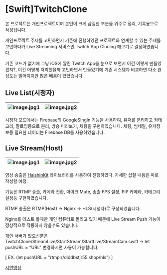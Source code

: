 # [Swift]TwitchClone

본 프로젝트는 개인프로젝트이며 본인이 크게 삽질한 부분을 위주로 정리, 기록용으로 작성됩니다.

개인프로젝트 주제를 고민하면서 기존에 진행하였던 프로젝트와 연계할 수 있는 주제를 고민하다가 Live Streaming 서비스인 Twitch App Cloning 해보기로 결정하였습니다.

기존 코드가 없기에 그냥 iOS에 깔린 Twitch App을 눈으로 보면서 이건 이렇게 만들었겠지?, 이건 어떻게 처리했을까 고민하면서 만들었기에 기존 시스템과 비교하면 다소 완성도는 떨어지지만 많은 배움이 있었습니다.

## Live List(시청자)

![image.jpg1](https://velog.velcdn.com/images/diddbstjr55/post/9777127e-1320-49db-8e5d-d97eb05b10eb/image.PNG) |![image.jpg2](https://velog.velcdn.com/images/diddbstjr55/post/ce44f7ef-64f4-4fb6-b5ba-1411ed5f93e9/image.PNG)
--- | --- |

시청자 모드에서는 Firebase의 GoogleSingIn 기능을 사용하여, 유저를 분리하고  카테고리, 팔로잉등으로 분리, 방송 미리보기, 채팅을 구현하였습니다.
채팅, 썸네일, 유저정보등 필요한 데이터는 Firebase DB를 사용하였습니다.


## Live Stream(Host)
![image.jpg1](https://velog.velcdn.com/images/diddbstjr55/post/e269d105-8427-4158-9130-bd74e6e1415a/image.PNG) |![image.jpg2](https://velog.velcdn.com/images/diddbstjr55/post/db04aee0-6072-48ca-9113-7e39ee0f7609/image.PNG)
--- | --- | 

영상 송출은 <a href='https://github.com/shogo4405/HaishinKit.swift.git' target='_blank'>HaishinKit</a> 라이브러리를 사용하여 진행하였다.
자세한 삽질 내용은 따로 작성할 예정.

기능은 RTMP 송출, 카메라 전환, 마이크 Mute, 송출 FPS 설정, PiP 카메라, 카테고리 설정등 구현하였습니다.

RTMP 송출은 RTMP(Host) -> Nginx -> HLS(시청자)로 구성되었습니다.

Nginx를 테스트 할때만 개인 컴퓨터로 돌리고 있기 때문에 Live Stream Push 기능이 정상적으로 작동하지 않을수도 있습니다.

개인 서버가 있으신분은 TwitchClone/StreamLive/StartStream/StartLive/StreamCam.swift -> let pushURL = "URL" 변경하시면 사용이 가능합니다.

[ EX. (let pushURL = "rtmp://diddbstjr55.shop/hls") ]






<a href='https://youtu.be/nMAJOGl9hnk?si=VhaxuF3HMdXN9egO'>시연영상</a>
